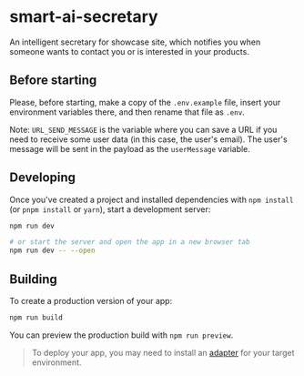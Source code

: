 # smart-ai-secretary

An intelligent secretary for showcase site, which notifies you when someone wants to contact you or is interested in your products. 

## Before starting
Please, before starting, make a copy of the `.env.example` file, insert your environment variables there, and then rename that file as `.env`.

Note: `URL_SEND_MESSAGE` is the variable where you can save a URL if you need to receive some user data (in this case, the user's email). The user's message will be sent in the payload as the `userMessage` variable.

## Developing

Once you've created a project and installed dependencies with `npm install` (or `pnpm install` or `yarn`), start a development server:

```bash
npm run dev

# or start the server and open the app in a new browser tab
npm run dev -- --open
```

## Building

To create a production version of your app:

```bash
npm run build
```

You can preview the production build with `npm run preview`.

> To deploy your app, you may need to install an [adapter](https://kit.svelte.dev/docs/adapters) for your target environment.
